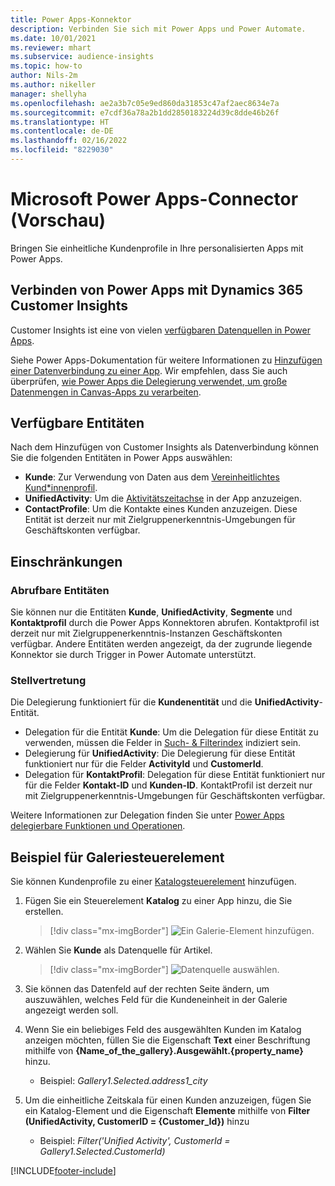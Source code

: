 ```yaml
---
title: Power Apps-Konnektor
description: Verbinden Sie sich mit Power Apps und Power Automate.
ms.date: 10/01/2021
ms.reviewer: mhart
ms.subservice: audience-insights
ms.topic: how-to
author: Nils-2m
ms.author: nikeller
manager: shellyha
ms.openlocfilehash: ae2a3b7c05e9ed860da31853c47af2aec8634e7a
ms.sourcegitcommit: e7cdf36a78a2b1dd2850183224d39c8dde46b26f
ms.translationtype: HT
ms.contentlocale: de-DE
ms.lasthandoff: 02/16/2022
ms.locfileid: "8229030"
---
```

# <a name="microsoft-power-apps-connector-preview"></a>Microsoft Power Apps-Connector (Vorschau)

Bringen Sie einheitliche Kundenprofile in Ihre personalisierten Apps mit Power Apps.

## <a name="connect-power-apps-and-dynamics-365-customer-insights"></a>Verbinden von Power Apps mit Dynamics 365 Customer Insights

Customer Insights ist eine von vielen [verfügbaren Datenquellen in Power Apps](/powerapps/maker/canvas-apps/working-with-data-sources).

Siehe Power Apps-Dokumentation für weitere Informationen zu [Hinzufügen einer Datenverbindung zu einer App](/powerapps/maker/canvas-apps/add-data-connection). Wir empfehlen, dass Sie auch überprüfen, [wie Power Apps die Delegierung verwendet, um große Datenmengen in Canvas-Apps zu verarbeiten](/powerapps/maker/canvas-apps/delegation-overview).

## <a name="available-entities"></a>Verfügbare Entitäten

Nach dem Hinzufügen von Customer Insights als Datenverbindung können Sie die folgenden Entitäten in Power Apps auswählen:

- **Kunde**: Zur Verwendung von Daten aus dem [Vereinheitlichtes Kund*innenprofil](customer-profiles.md).
- **UnifiedActivity**: Um die [Aktivitätszeitachse](activities.md) in der App anzuzeigen.
- **ContactProfile**: Um die Kontakte eines Kunden anzuzeigen. Diese Entität ist derzeit nur mit Zielgruppenerkenntnis-Umgebungen für Geschäftskonten verfügbar.

## <a name="limitations"></a>Einschränkungen

### <a name="retrievable-entities"></a>Abrufbare Entitäten

Sie können nur die Entitäten **Kunde**, **UnifiedActivity**, **Segmente** und **Kontaktprofil** durch die Power Apps Konnektoren abrufen. Kontaktprofil ist derzeit nur mit Zielgruppenerkenntnis-Instanzen Geschäftskonten verfügbar. Andere Entitäten werden angezeigt, da der zugrunde liegende Konnektor sie durch Trigger in Power Automate unterstützt.

### <a name="delegation"></a>Stellvertretung

Die Delegierung funktioniert für die **Kundenentität** und die **UnifiedActivity**-Entität. 

- Delegation für die Entität **Kunde**: Um die Delegation für diese Entität zu verwenden, müssen die Felder in [Such- & Filterindex](search-filter-index.md) indiziert sein.  
- Delegierung für **UnifiedActivity**: Die Delegierung für diese Entität funktioniert nur für die Felder **ActivityId** und **CustomerId**.  
- Delegation für **KontaktProfil**: Delegation für diese Entität funktioniert nur für die Felder **Kontakt-ID** und **Kunden-ID**. KontaktProfil ist derzeit nur mit Zielgruppenerkenntnis-Umgebungen für Geschäftskonten verfügbar.

Weitere Informationen zur Delegation finden Sie unter [Power Apps delegierbare Funktionen und Operationen](/powerapps/maker/canvas-apps/delegation-overview). 

## <a name="example-gallery-control"></a>Beispiel für Galeriesteuerelement

Sie können Kundenprofile zu einer [Katalogsteuerelement](/powerapps/maker/canvas-apps/add-gallery) hinzufügen.

1. Fügen Sie ein Steuerelement **Katalog** zu einer App hinzu, die Sie erstellen.

    > [!div class="mx-imgBorder"]
    > ![Ein Galerie-Element hinzufügen.](media/connector-powerapps9.png "Ein Katalog-Element hinzufügen.")

2. Wählen Sie **Kunde** als Datenquelle für Artikel.

    > [!div class="mx-imgBorder"]
    > ![Datenquelle auswählen.](media/choose-datasource-powerapps.png "Wählen Sie eine Datenquelle.")

3. Sie können das Datenfeld auf der rechten Seite ändern, um auszuwählen, welches Feld für die Kundeneinheit in der Galerie angezeigt werden soll.

4. Wenn Sie ein beliebiges Feld des ausgewählten Kunden im Katalog anzeigen möchten, füllen Sie die Eigenschaft **Text** einer Beschriftung mithilfe von **{Name_of_the_gallery}.Ausgewählt.{property_name}** hinzu.  
    - Beispiel: _Gallery1.Selected.address1_city_

5. Um die einheitliche Zeitskala für einen Kunden anzuzeigen, fügen Sie ein Katalog-Element und die Eigenschaft **Elemente** mithilfe von **Filter (UnifiedActivity, CustomerID = {Customer_Id})** hinzu  
    - Beispiel: _Filter('Unified Activity', CustomerId = Gallery1.Selected.CustomerId)_


[!INCLUDE[footer-include](../includes/footer-banner.md)]
